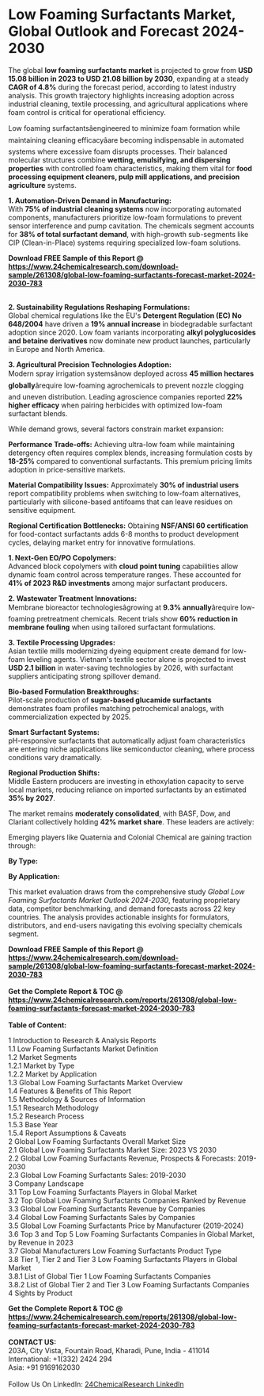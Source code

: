 <h1>Low Foaming Surfactants Market, Global Outlook and Forecast 2024-2030</h1><p>The global <strong>low foaming surfactants market</strong> is projected to grow from <strong>USD 15.08 billion in 2023 to USD 21.08 billion by 2030</strong>, expanding at a steady <strong>CAGR of 4.8%</strong> during the forecast period, according to latest industry analysis. This growth trajectory highlights increasing adoption across industrial cleaning, textile processing, and agricultural applications where foam control is critical for operational efficiency.</p><p>Low foaming surfactantsâengineered to minimize foam formation while maintaining cleaning efficacyâare becoming indispensable in automated systems where excessive foam disrupts processes. Their balanced molecular structures combine <strong>wetting, emulsifying, and dispersing properties</strong> with controlled foam characteristics, making them vital for <strong>food processing equipment cleaners, pulp mill applications, and precision agriculture</strong> systems.</p><p><strong>1. Automation-Driven Demand in Manufacturing:</strong><br>
With <strong>75% of industrial cleaning systems</strong> now incorporating automated components, manufacturers prioritize low-foam formulations to prevent sensor interference and pump cavitation. The chemicals segment accounts for <strong>38% of total surfactant demand</strong>, with high-growth sub-segments like CIP (Clean-in-Place) systems requiring specialized low-foam solutions.</p><div><b>Download FREE Sample of this Report @ 
            <a href="https://www.24chemicalresearch.com/download-sample/261308/global-low-foaming-surfactants-forecast-market-2024-2030-783">
            https://www.24chemicalresearch.com/download-sample/261308/global-low-foaming-surfactants-forecast-market-2024-2030-783</a></b></div><br><p><strong>2. Sustainability Regulations Reshaping Formulations:</strong><br>
Global chemical regulations like the EU's <strong>Detergent Regulation (EC) No 648/2004</strong> have driven a <strong>19% annual increase</strong> in biodegradable surfactant adoption since 2020. Low foam variants incorporating <strong>alkyl polyglucosides and betaine derivatives</strong> now dominate new product launches, particularly in Europe and North America.</p><p><strong>3. Agricultural Precision Technologies Adoption:</strong><br>
Modern spray irrigation systemsânow deployed across <strong>45 million hectares globally</strong>ârequire low-foaming agrochemicals to prevent nozzle clogging and uneven distribution. Leading agroscience companies reported <strong>22% higher efficacy</strong> when pairing herbicides with optimized low-foam surfactant blends.</p><p>While demand grows, several factors constrain market expansion:</p><p><strong>Performance Trade-offs:</strong> Achieving ultra-low foam while maintaining detergency often requires complex blends, increasing formulation costs by <strong>18-25%</strong> compared to conventional surfactants. This premium pricing limits adoption in price-sensitive markets.</p><p><strong>Material Compatibility Issues:</strong> Approximately <strong>30% of industrial users</strong> report compatibility problems when switching to low-foam alternatives, particularly with silicone-based antifoams that can leave residues on sensitive equipment.</p><p><strong>Regional Certification Bottlenecks:</strong> Obtaining <strong>NSF/ANSI 60 certification</strong> for food-contact surfactants adds 6-8 months to product development cycles, delaying market entry for innovative formulations.</p><p><strong>1. Next-Gen EO/PO Copolymers:</strong><br>
Advanced block copolymers with <strong>cloud point tuning</strong> capabilities allow dynamic foam control across temperature ranges. These accounted for <strong>41% of 2023 R&amp;D investments</strong> among major surfactant producers.</p><p><strong>2. Wastewater Treatment Innovations:</strong><br>
Membrane bioreactor technologiesâgrowing at <strong>9.3% annually</strong>ârequire low-foaming pretreatment chemicals. Recent trials show <strong>60% reduction in membrane fouling</strong> when using tailored surfactant formulations.</p><p><strong>3. Textile Processing Upgrades:</strong><br>
Asian textile mills modernizing dyeing equipment create demand for low-foam leveling agents. Vietnam's textile sector alone is projected to invest <strong>USD 2.1 billion</strong> in water-saving technologies by 2026, with surfactant suppliers anticipating strong spillover demand.</p><p><strong>Bio-based Formulation Breakthroughs:</strong><br>
	Pilot-scale production of <strong>sugar-based glucamide surfactants</strong> demonstrates foam profiles matching petrochemical analogs, with commercialization expected by 2025.</p><p><strong>Smart Surfactant Systems:</strong><br>
	pH-responsive surfactants that automatically adjust foam characteristics are entering niche applications like semiconductor cleaning, where process conditions vary dramatically.</p><p><strong>Regional Production Shifts:</strong><br>
	Middle Eastern producers are investing in ethoxylation capacity to serve local markets, reducing reliance on imported surfactants by an estimated <strong>35% by 2027</strong>.</p><p>The market remains <strong>moderately consolidated</strong>, with BASF, Dow, and Clariant collectively holding <strong>42% market share</strong>. These leaders are actively:</p><p>Emerging players like Quaternia and Colonial Chemical are gaining traction through:</p><p><strong>By Type:</strong></p><p><strong>By Application:</strong></p><p>This market evaluation draws from the comprehensive study <em>Global Low Foaming Surfactants Market Outlook 2024-2030</em>, featuring proprietary data, competitor benchmarking, and demand forecasts across 22 key countries. The analysis provides actionable insights for formulators, distributors, and end-users navigating this evolving specialty chemicals segment.</p><div><b>Download FREE Sample of this Report @ 
            <a href="https://www.24chemicalresearch.com/download-sample/261308/global-low-foaming-surfactants-forecast-market-2024-2030-783">
            https://www.24chemicalresearch.com/download-sample/261308/global-low-foaming-surfactants-forecast-market-2024-2030-783</a></b></div><br><div><b>Get the Complete Report & TOC @ 
            <a href="https://www.24chemicalresearch.com/reports/261308/global-low-foaming-surfactants-forecast-market-2024-2030-783">
            https://www.24chemicalresearch.com/reports/261308/global-low-foaming-surfactants-forecast-market-2024-2030-783</a></b></div><br>
            <b>Table of Content:</b><p>1 Introduction to Research & Analysis Reports<br />
    1.1 Low Foaming Surfactants Market Definition<br />
    1.2 Market Segments<br />
        1.2.1 Market by Type<br />
        1.2.2 Market by Application<br />
    1.3 Global Low Foaming Surfactants Market Overview<br />
    1.4 Features & Benefits of This Report<br />
    1.5 Methodology & Sources of Information<br />
        1.5.1 Research Methodology<br />
        1.5.2 Research Process<br />
        1.5.3 Base Year<br />
        1.5.4 Report Assumptions & Caveats<br />
2 Global Low Foaming Surfactants Overall Market Size<br />
    2.1 Global Low Foaming Surfactants Market Size: 2023 VS 2030<br />
    2.2 Global Low Foaming Surfactants Revenue, Prospects & Forecasts: 2019-2030<br />
    2.3 Global Low Foaming Surfactants Sales: 2019-2030<br />
3 Company Landscape<br />
    3.1 Top Low Foaming Surfactants Players in Global Market<br />
    3.2 Top Global Low Foaming Surfactants Companies Ranked by Revenue<br />
    3.3 Global Low Foaming Surfactants Revenue by Companies<br />
    3.4 Global Low Foaming Surfactants Sales by Companies<br />
    3.5 Global Low Foaming Surfactants Price by Manufacturer (2019-2024)<br />
    3.6 Top 3 and Top 5 Low Foaming Surfactants Companies in Global Market, by Revenue in 2023<br />
    3.7 Global Manufacturers Low Foaming Surfactants Product Type<br />
    3.8 Tier 1, Tier 2 and Tier 3 Low Foaming Surfactants Players in Global Market<br />
        3.8.1 List of Global Tier 1 Low Foaming Surfactants Companies<br />
        3.8.2 List of Global Tier 2 and Tier 3 Low Foaming Surfactants Companies<br />
4 Sights by Product</p><div><b>Get the Complete Report & TOC @ 
            <a href="https://www.24chemicalresearch.com/reports/261308/global-low-foaming-surfactants-forecast-market-2024-2030-783">
            https://www.24chemicalresearch.com/reports/261308/global-low-foaming-surfactants-forecast-market-2024-2030-783</a></b></div><br><b>CONTACT US:</b><br>
            203A, City Vista, Fountain Road, Kharadi, Pune, India - 411014<br>
            International: +1(332) 2424 294<br>
            Asia: +91 9169162030 <br><br>
            Follow Us On LinkedIn: <a href="https://www.linkedin.com/company/24chemicalresearch/">24ChemicalResearch LinkedIn</a>